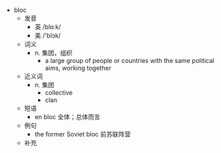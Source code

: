 - bloc
  - 发音
    - 英 /blɑːk/
    - 美 /'blɔk/
  - 词义
    - n. 集团，组织
      - a large group of people or countries with the same political aims, working together
  - 近义词
    - n. 集团
      - collective
      - clan
  - 短语
    - en bloc 全体；总体而言
  - 例句
    - the former Soviet bloc 前苏联阵营
  - 补充